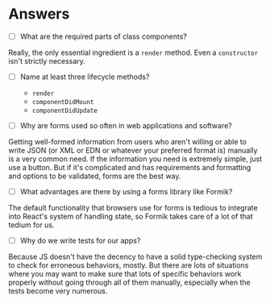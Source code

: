 # Answers

- [ ] What are the required parts of class components?

Really, the only essential ingredient is a `render` method. Even a `constructor` isn't strictly necessary.

- [ ] Name at least three lifecycle methods?
    - `render`
    - `componentDidMount`
    - `componentDidUpdate`

- [ ] Why are forms used so often in web applications and software?

Getting well-formed information from users who aren't willing or able to write JSON (or XML or EDN or whatever your preferred format is) manually is a very common need. If the information you need is extremely simple, just use a button. But if it's complicated and has requirements and formatting and options to be validated, forms are the best way.

- [ ] What advantages are there by using a forms library like Formik?

The default functionality that browsers use for forms is tedious to integrate into React's system of handling state, so Formik takes care of a lot of that tedium for us.

- [ ] Why do we write tests for our apps?

Because JS doesn't have the decency to have a solid type-checking system to check for erroneous behaviors, mostly. But there are lots of situations where you may want to make sure that lots of specific behaviors work properly without going through all of them manually, especially when the tests become very numerous.